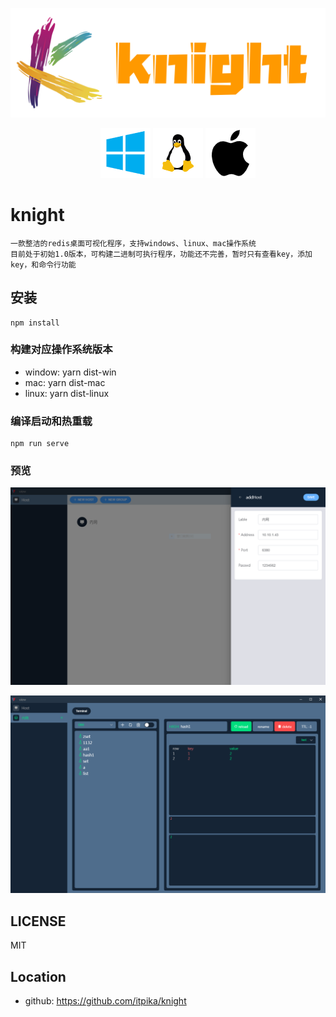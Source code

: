 ![avatar](./public/image/posters/posters2.png)

&emsp;&emsp;&emsp;&emsp;&emsp;&emsp;&emsp;&emsp;&emsp;&emsp;
![avatar](./public/image/os/windows.png)
![avatar](./public/image/os/linux.png)
![avatar](./public/image/os/mac.png)


# knight
```
一款整洁的redis桌面可视化程序，支持windows、linux、mac操作系统
目前处于初始1.0版本，可构建二进制可执行程序，功能还不完善，暂时只有查看key，添加key，和命令行功能
```
## 安装
```
npm install
```

### 构建对应操作系统版本
-   window: yarn dist-win
-   mac: yarn dist-mac
-   linux: yarn dist-linux

### 编译启动和热重载
```
npm run serve
```

### 预览
![avatar](./public/image/overview/knight1.png)

![avatar](./public/image/overview/knight2.png)

## LICENSE
MIT
## Location
- github: https://github.com/itpika/knight